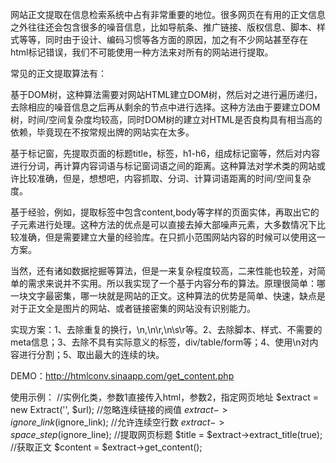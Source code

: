 网站正文提取在信息检索系统中占有非常重要的地位。很多网页在有用的正文信息之外往往还会包含很多的噪音信息，比如导航条、推广链接、版权信息、脚本、样式等等，同时由于设计、编码习惯等各方面的原因，加之有不少网站甚至存在html标记错误，我们不可能使用一种方法来对所有的网站进行提取。

常见的正文提取算法有：

基于DOM树，这种算法需要对网站HTML建立DOM树，然后对之进行遍历递归，去除相应的噪音信息之后再从剩余的节点中进行选择。这种方法由于要建立DOM树，时间/空间复杂度均较高，同时DOM树的建立对HTML是否良构具有相当高的依赖，毕竟现在不按常规出牌的网站实在太多。

基于标记窗，先提取页面的标题title，标签，h1-h6，组成标记窗等，然后对内容进行分词，再计算内容词语与标记窗词语之间的距离。这种算法对学术类的网站或许比较准确，但是，想想吧，内容抓取、分词、计算词语距离的时间/空间复杂度。

基于经验，例如，提取标签中包含content,body等字样的页面实体，再取出它的子元素进行处理。这种方法的优点是可以直接去掉大部噪声元素，大多数情况下比较准确，但是需要建立大量的经验库。在只抓小范围网站内容的时候可以使用这一方案。

当然，还有诸如数据挖掘等算法，但是一来复杂程度较高，二来性能也较差，对简单的需求来说并不实用。所以我实现了一个基于内容分布的算法。原理很简单：哪一块文字最密集，哪一块就是网站的正文。这种算法的优势是简单、快速，缺点是对于正文全是图片的网站、或者链接密集的网站没有识别能力。

实现方案：1、去除重复的换行，\n,\n\r,\n\s\r等。2、去除脚本、样式、不需要的meta信息；3、去除不具有实际意义的标签，div/table/form等；4、使用\n对内容进行分割；5、取出最大的连续的块。

DEMO：http://htmlconv.sinaapp.com/get_content.php

使用示例：
//实例化类，参数1直接传入html，参数2，指定网页地址
$extract = new Extract('', $url);
//忽略连续链接的阀值
$extract->ignore\_link($ignore\_link);
//允许连续空行数
$extract->space\_step($ignore\_line);
//提取网页标题
$title = $extract->extract\_title(true);
//获取正文
$content = $extract->get\_content();